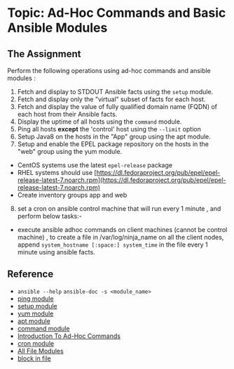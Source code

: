 # Topic: Ad-Hoc Commands and Basic Ansible Modules


## The Assignment

Perform the following operations using ad-hoc commands and ansible modules :

1. Fetch and display to STDOUT Ansible facts using the `setup` module.
2. Fetch and display only the "virtual" subset of facts for each host.
3. Fetch and display the value of fully qualified domain name (FQDN) of each host from their Ansible facts.
4. Display the uptime of all hosts using the `command` module.
5. Ping all hosts **except** the 'control' host using the `--limit` option
6. Setup Java8 on the hosts in the "App" group using the apt module.
7. Setup and enable the EPEL package repository on the hosts in the "web" group using the yum module.
  * CentOS systems use the latest `epel-release` package
  * RHEL systems should use [https://dl.fedoraproject.org/pub/epel/epel-release-latest-7.noarch.rpm](https://dl.fedoraproject.org/pub/epel/epel-release-latest-7.noarch.rpm)
  * Create inventory groups app and web
8. set a cron on ansible control machine that will run every 1 minute ,  and perform below tasks:-
  * execute ansible adhoc commands on client machines (cannot be control machine) , to  create a file in /var/log/ninja_name on all the client nodes,
    append `system_hostname [:space:] system_time` in the file every 1 minute using ansible facts.
## Reference

* `ansible --help` `ansible-doc -s <module_name>`
* [ping module](http://docs.ansible.com/ansible/ping_module.html)
* [setup module](http://docs.ansible.com/ansible/setup_module.html)
* [yum module](http://docs.ansible.com/ansible/yum_module.html)
* [apt module](http://docs.ansible.com/ansible/apt_module.html)
* [command module](http://docs.ansible.com/ansible/command_module.html)
* [Introduction To Ad-Hoc Commands](http://docs.ansible.com/ansible/intro_adhoc.html)
* [cron module](http://docs.ansible.com/ansible/latest/cron_module.html)
* [All File Modules](http://docs.ansible.com/ansible/latest/list_of_files_modules.html)
* [block in file](http://docs.ansible.com/ansible/latest/blockinfile_module.html)
 